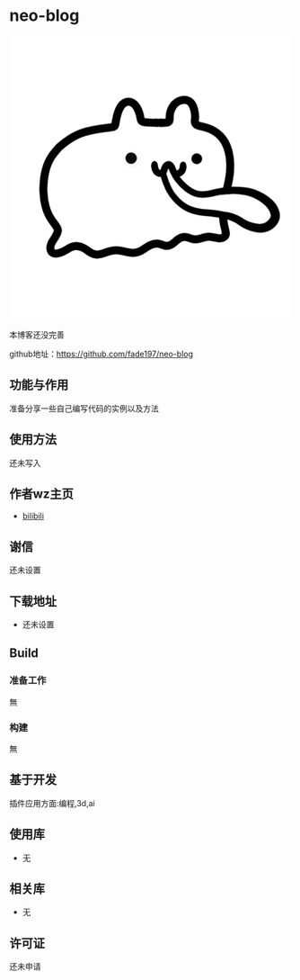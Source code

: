 # neo-blog

![neo-blog](asss.png)

本博客还没完善

github地址：https://github.com/fade197/neo-blog

## 功能与作用

准备分享一些自己编写代码的实例以及方法

## 使用方法

还未写入

## **作者wz主页**

* [bilibili]( https://space.bilibili.com/2003196446?spm_id_from=333.1007.0.0)


## 谢信

还未设置

## 下载地址

* 还未设置

## Build

### 准备工作

無

### 构建

無

## 基于开发

插件应用方面:编程,3d,ai

## 使用库

* 无

## 相关库

* 无

## 许可证

还未申请
